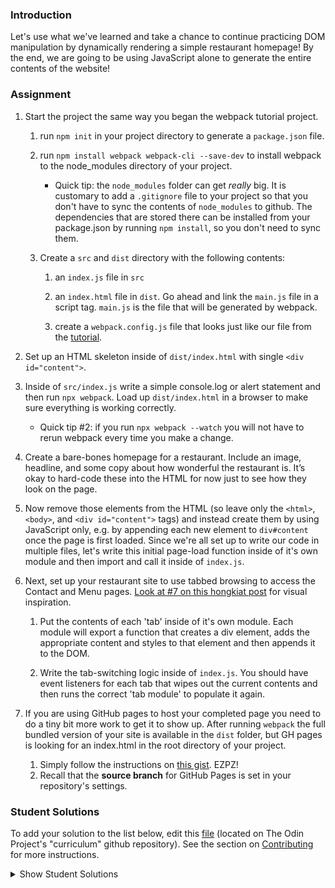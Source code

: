### Introduction
Let's use what we've learned and take a chance to continue practicing DOM manipulation by dynamically rendering a simple restaurant homepage! By the end, we are going to be using JavaScript alone to generate the entire contents of the website!

### Assignment

<div class="lesson-content__panel" markdown="1">

1. Start the project the same way you began the webpack tutorial project.
    1. run `npm init` in your project directory to generate a `package.json` file.
    
    1. run `npm install webpack webpack-cli --save-dev` to install webpack to the node_modules directory of your project.
   
        - Quick tip: the `node_modules` folder can get _really_ big. It is customary to   add a `.gitignore` file to your project so that you don't have to sync the contents of `node_modules` to github. The dependencies that are stored there can be installed from your package.json by running `npm install`, so you don't need to sync them.  
      
    1. Create a `src` and `dist` directory with the following contents:
        1. an `index.js` file in `src`
    
        1. an `index.html` file in `dist`. Go ahead and link the `main.js` file in a script tag. `main.js` is the file that will be generated by webpack.
      
        1. create a `webpack.config.js` file that looks just like our file from the [tutorial](https://webpack.js.org/guides/getting-started/#using-a-configuration).
   
1. Set up an HTML skeleton inside of `dist/index.html` with single `<div id="content">`.

1. Inside of `src/index.js` write a simple console.log or alert statement and then run `npx webpack`. Load up `dist/index.html` in a browser to make sure everything is working correctly.

    - Quick tip #2: if you run `npx webpack --watch` you will not have to rerun webpack every time you make a change.
   
1. Create a bare-bones homepage for a restaurant. Include an image, headline, and some copy about how wonderful the restaurant is. It’s okay to hard-code these into the HTML for now just to see how they look on the page.


1. Now remove those elements from the HTML (so leave only the `<html>`, `<body>`, and `<div id="content">` tags) and instead create them by using JavaScript only, e.g. by appending each new element to `div#content` once the page is first loaded. Since we're all set up to write our code in multiple files, let's write this initial page-load function inside of it's own module and then import and call it inside of `index.js`.

1. Next, set up your restaurant site to use tabbed browsing to access the Contact and Menu pages. [Look at #7 on this hongkiat post](http://www.hongkiat.com/blog/50-nice-clean-css-tab-based-navigation-scripts/) for visual inspiration.

    1. Put the contents of each 'tab' inside of it's own module. Each module will export a function that creates a div element, adds the appropriate content and styles to that element and then appends it to the DOM.
   
    1. Write the tab-switching logic inside of `index.js`. You should have event listeners for each tab that wipes out the current contents and then runs the correct 'tab module' to populate it again.
   
1. If you are using GitHub pages to host your completed page you need to do a tiny bit more work to get it to show up. After running `webpack` the full bundled version of your site is available in the `dist` folder, but GH pages is looking for an index.html in the root directory of your project.

    1. Simply follow the instructions on [this gist](https://gist.github.com/cobyism/4730490). EZPZ!
    1. Recall that the __source branch__ for GitHub Pages is set in your repository's settings.
</div>

### Student Solutions
To add your solution to the list below, edit this [file](https://github.com/TheOdinProject/curriculum/blob/master/javascript/organizing-js/restaurant-project.md) (located on The Odin Project's "curriculum" github repository). See the section on [Contributing](http://github.com/TheOdinProject/curriculum/blob/master/contributing.md) for more instructions.

<details markdown="block">
  <summary> Show Student Solutions </summary>

- Add your solution below this line!
- [dkhole's Solution](https://github.com/dkhole/Restaurant) - [View in Browser](https://dkhole.github.io/Restaurant/)
- [Daegudude's Solution](https://github.com/DaeguDude/TOP-restaurant) - [View in Browser](https://daegudude.github.io/TOP-restaurant/)
- [Daniel Solomon's Solution](https://github.com/danisolo91/restaurant-page) - [View in Browser](https://danisolo91.github.io/restaurant-page/)
- [Sasoun's Solution](https://github.com/SasounTorossian/Restaurant-Page) - [View in Browser](https://sasountorossian.github.io/Restaurant-Page/)
- [marslavish's Solution](https://github.com/marslavish/restaurant-page) - [View in Browser](https://marslavish.github.io/restaurant-page/)
- [Phillip's Solution](https://github.com/PhillipUg/restaurant-page) - [View in Browser](https://phillipug.github.io/restaurant-page/)
- [j-coen's Solution](https://github.com/J-coen/odin-restaurant) - [View in Browser](https://j-coen.github.io/odin-restaurant/)
- [hd505495's Solution](https://github.com/hd505495/restaurant-page) - [View in Browser](https://hd505495.github.io/restaurant-page/)
- [Christopher Amanor's Solution](https://github.com/krys2fa/restaurant-home-page) - [View in Browser](https://krys2fa.github.io/restaurant-home-page/)
- [Lucas-Bide's Solution](https://github.com/Lucas-Bide/odin-restaurant) - [View in Browser](https://lucas-bide.github.io/odin-restaurant/#)
- [Clumsyknight's Solution](https://github.com/Clumsynite/js-restaurant-page) - [View in Browser](https://clumsynite.github.io/js-restaurant-page/)
- [Dovi Maj's Solution](https://github.com/DoviMaj/restaurant) - [View in Browser](https://dovimaj.github.io/restaurant/)
- [Spha's Solution](https://github.com/Spha88/project_three_restaurant_page) - [View in Browser](http://eatilicious.netslate.co.za/)
- [justonhart's Solution](https://github.com/justonhart/RestaurantPage) - [View in Browser](https://justonh.art/RestaurantPage/)
- [LucasNativo's Solution](https://github.com/lucasnativo/project_restaurant) - [View in Browser](https://lucasnativo.github.io/project_restaurant/)
- [Dean Oh's Solution](https://github.com/JuicyMelon/Harby-Restaurant) - [View in Browser](https://juicymelon.github.io/Harby-Restaurant/)
- [stefank-29's Solution](https://github.com/stefank-29/Restaurant-Site) - [View in Browser](https://stefank-29.github.io/Restaurant-Site/)
- [miknick's Solution](https://github.com/miknick/Restaurant-Page) - [View in Browser](https://miknick.github.io/Restaurant-Page/index.html)
- [2598Nitz's Solution](https://github.com/2598Nitz/restaurant-page) - [View in Browser](https://2598nitz.github.io/restaurant-page/)
- [Bertil Tandayamo's Solution](https://github.com/bertil291utn/restaurant-page) - [View in Browser](https://bertil291utn.github.io/restaurant-page/#)
- [afzaman's Solution](https://github.com/afzaman/restaurant) - [View in Browser](https://afzaman.github.io/restaurant/)
- [Abdel Pérez's Solution](https://github.com/abdelp/restaurant-page-js)
- [Hippo's solution](https://ahippowhoprograms.github.io/restaurantJS/dist/#home_content) - [View in Browser](https://ahippowhoprograms.github.io/restaurantJS/dist/#home_content)
- [fillingthemoon's Solution](https://github.com/fillingthemoon/restaurant-page) - [View in Browser](https://fillingthemoon.github.io/restaurant-page/)
- [ray0h's Solution](https://github.com/ray0h/RestaurantPage) - [View in Browser](https://ray0h.github.io/RestaurantPage)
- [Stéphane's Solution](https://github.com/stephanewillems/restaurantpage) - [View in Browser](https://stephanewillems.github.io/restaurantpage/)
- [talastree's Solution](https://github.com/talastree/TOP-restaurant) - [View in Browser](https://htmlpreview.github.io/?https://github.com/talastree/TOP-restaurant/blob/master/dist/index.html)
- [benjamin-gambling's Solution](https://github.com/benjamin-gambling/restaurant) - [View in Browser](https://benjamin-gambling.github.io/restaurant/)
- [fviccia's Solution](https://github.com/fviccia/restaurant-page) - [View in Browser](https://fviccia-restaurant-page.netlify.app/)
- [Rizwans's Solution](https://github.com/xRizwan/restaurant/) - [View in Browser](https://xrizwan.github.io/restaurant/)
- [notstoe's Solution](https://github.com/notstoe/restaurant-page) - [View in Browser](https://notstoe.github.io/restaurant-page/)
- [faishalirwn's Solution](https://github.com/faishalirwn/restaurant-page) - [View in Browser](https://faishalirwn.github.io/restaurant-page/)
- [hridaykedia's Solution](https://github.com/hridaykedia/Restaurant) - [View in Browser](https://hridaykedia.github.io/Restaurant/)
- [vonhoro's Solution](https://github.com/vonhoro/Restaurant) - [View in Browser](https://vonhoro.github.io/Restaurant/)
- [s92xiong's Solution](https://github.com/s92xiong/restaurant-page) - [View in Browser](https://s92xiong.github.io/restaurant-page/)
- [pklepa's Solution](https://github.com/pklepa/small-restaurant) - [View in Browser](https://pklepa.github.io/small-restaurant/)
- [Tomodi98's Solution](https://github.com/Tomodi98/restaurant-page) - [View in Browser](https://tomodi98.github.io/restaurant-page/)
- [Jared Solution](https://github.com/jaredaritter/restaurant-homepage) - [View in Browser](https://jaredaritter.github.io/restaurant-homepage/)
- [Salvador Villalon Solution](https://github.com/salvillalon45/theOdinProject-RestaurantPage)
- [Omar Mansour Solution](https://github.com/zamanstrosity-cell/restaurant-page) - [View in Browser](https://zamanstrosity-cell.github.io/restaurant-page/)
- [RobisonWebDev Solution](https://github.com/robisonwebdev/Restaurant-Page) - [View in Browser](http://davidrulonrobison.com/Restaurant-Page/)
- [Osechi3's Solution](https://github.com/osechi3/restaurant-page) - [View in Browser](https://osechi3.github.io/restaurant-page/)
- [Jaswant Rathod's Solution](https://github.com/zarc1411/RestaurantPage) - [View in Browser](https://zarc1411.github.io/RestaurantPage/)
- [Ideopunk's Solution](https://github.com/Ideopunk/restaurant) - [View in Browser](https://ideopunk.github.io/restaurant/)
- [Andreaiaia's Solution](https://github.com/andreaiaia/restaurantPage) - [View in Browser](https://andreaiaia.github.io/restaurantPage/)
- [Kevin's Solution](https://github.com/Kevin-Satti-Projects/Projects/tree/master/Restaurant) - [View in Browser](https://kevin-satti-projects.github.io/Projects/Restaurant/dist/)
- [Paul's Solution](https://github.com/ppayne12/beadshop/) - [View in Browser](https://ppayne12.github.io/beadshop/)
- [Platyphyllum's Solution](https://github.com/marboleda/restaurant) - [View in Browser](https://marboleda.github.io/restaurant/)
- [Alex Cole's Solution](https://github.com/AlexJ-Cole/RestaurantPage) - [View in Browser](https://alexj-cole.github.io/RestaurantPage/)
- [narek's solution](https://github.com/narekokr/restaurant) - [View in Browser](https://narekokr.github.io/restaurant)
- [Andres Ruiz's Solution](https://github.com/Andrsrz/restaurant-page) - [View in Browser](https://andrsrz.github.io/restaurant-page/)
- [HeliumAce's Solution](https://github.com/HeliumAce/resto-page-modules) - [View in Browser](https://heliumace.github.io/resto-page-modules/)
- [Andrija Jelenkovic's Solution](https://github.com/Amdrija/restaurantPage) - [View in Browser](https://amdrija.github.io/restaurantPage/)
- [guyroberts21's Solution](https://github.com/guyroberts21/Restaurant-Page) - [View in Browser](https://guyroberts21.github.io/Restaurant-Page/)
- [Chun's Solution](https://github.com/ashchunfai/restaurant-page) - [View in Browser](https://ashchunfai.github.io/restaurant-page/)
- [LenaChestnut's Solution](https://github.com/LenaChestnut/restaurant_page) - [View in Browser](https://lenachestnut.github.io/restaurant_page/)
- [Diane998's Solution](https://github.com/Diane998/restaurant-page) - [View in Browser](https://diane998.github.io/restaurant-page/)
- [Austin's Solution](https://github.com/cudworth/restaurant-page) - [View in Browser](https://cudworth.github.io/restaurant-page/dist/index)
- [Lucio's Solution](https://github.com/JCarlosLucio/restaurant-page) - [View in Browser](https://jcarloslucio.github.io/restaurant-page/)
- [MarcoDSilva's Solution](https://github.com/MarcoDSilva/Restaurant_Page) - [View in Browser](https://marcodsilva.github.io/Restaurant_Page/dist/)
- [Carl D'Oleo-Lundgren's Solution](https://github.com/carldoleolundgren/restaurant-page) - [View in Browser](https://carldoleolundgren.github.io/restaurant-page/)
- [hu-ng's Solution](https://github.com/hu-ng/simple-restaurant) - [View in Browser](https://hu-ng.github.io/simple-restaurant/)
- [Walmart-cashier's Solution](https://github.com/Walmart-cashier/restaurant-page) - [View in Browser](https://walmart-cashier.github.io/restaurant-page/)
- [rlaake's Solution](https://rlaake.github.io/Restaurant-Page/)
- [Zayeer's Solution](https://github.com/Zayeer/restaurant-page) - [View in Browser](https://zayeer.github.io/restaurant-page/#)
- [TunzTunzTunz's Solution](https://github.com/tunztunztunz/restaraunt-exercise) - [View in Browser](https://tunztunztunz.github.io/restaraunt-exercise/)
- [AJMcDee's Solution](github.com/AJMcDee/restaurantExample) - [View in Browser](https://ajmcdee.github.io/restaurantExample/)
- [Lexolf's Solution](https://github.com/lexolf/restaurant-page) - [View in Browser](https://lexolf.github.io/restaurant-page/)
- [Andrea's Solution](https://github.com/fioriandrea/restaurant) - [View in Browser](https://fioriandrea.github.io/restaurant/)
- [Arf65's Solution](https://github.com/arf65/restaurant-homepage) - [View in Browser](https://arf65.github.io/restaurant-homepage/)
- [Denis Oluka's Solution](https://github.com/OlukaDenis/restaurant-page) - [View in Browser](https://dennys.netlify.app/)
- [Sherman's Solution](https://github.com/shermansjliu/project-restaurant-page) - [View in Browser](https://shermansjliu.github.io/project-restaurant-page/)
- [jdonahhue135's Solution](https://github.com/jdonahue135/restaurant-page) - [View in Browser](https://jdonahue135.github.io/restaurant-page/)
- [jc's Solution](https://github.com/avazkhan2808/project-restaurant) - [View in Browser](https://avazkhan2808.github.io/project-restaurant/)
- [Nick Haras' Solution](https://github.com/macnick/restaurant-page) - [View in Browser](https://macnick.github.io/Restaurant-Page/)
- [Muhymenul Haque's Solution](https://github.com/muhymenulhaque/restaurant-page) - [View in Browser](https://muhymenulhaque.github.io/restaurant-page/)
- [Joe's Solution](https://github.com/JosephPBallantyne/odinRestaurant) - [View in Browser](https://josephpballantyne.github.io/odinRestaurant/)
- [Edd Sansome's Solution](https://github.com/casualc0der/restaurant-project/) - [View in Browser](https://casualc0der.github.io/restaurant-project/)
- [eapenzacharias's Solution](https://github.com/Lenn-e/restaurant-page) - [View in Browser](https://lenn-e.github.io/restaurant-page/)
- [eapenzacharias's Solution](https://github.com/eapenzacharias/Restaurant-Theme) - [View in Browser](https://eapenzacharias.github.io/Restaurant-Theme/index.html)
- [Odunsi Joseph's Solution](https://github.com/dhatguy/restaurant-page) - [View in Browser](https://dhatguy.github.io/restaurant-page/)
- [clavierbulb-green's Solution](https://github.com/clavierbulb-green/Bulb-s-Restaurant-Page) - [View in Browser](https://clavierbulb-green.github.io/Bulb-s-Restaurant-Page/)
- [Langarus' Solution](https://github.com/langarus/restaurant_webpage_with_JS) - [View in Browser](https://langarus.github.io/restaurant_webpage_with_JS/)
- [Muhammad Ahmad's Solution](https://github.com/thisisMAhmad/restaurant-homepage) - [View in Browser](https://thisismahmad.github.io/restaurant-homepage/)
- [Katarzyna Kaswen-Wilk's solution](https://github.com/kikupiku/restaurant-page) - [View in Browser](https://kikupiku.github.io/restaurant-page/)
- [Padraig O'Rúis's solution](https://github.com/anarchomushroom/js-restaurant) - [View in Browser](https://anarchomushroom.github.io/js-restaurant/)
- [Joshysmart's Solution](https://github.com/joshysmart/restaurant-page) - [View in Browser](https://joshysmart.github.io/restaurant-page/)
- [JoeDravarol's and nearmint's Solution](https://github.com/nearmint/restaurant) - [View in Browser](https://nearmint.github.io/restaurant/)
- [chickenwing123's Solution](https://github.com/chickenwings123/Webpack-Restaurant) - [View in Browser](https://chickenwings123.github.io/Webpack-Restaurant/)
- [Kris Tobiasson's 3D Solution](https://github.com/highpockets/restaurant.git) - [View in Browser](https://highpockets.github.io/restaurant/)
- [tracy2811's Solution](https://github.com/tracy2811/restaurant-page) - [View in Browser](https://tracy2811.github.io/restaurant-page/)
- [Simon's Solution](https://github.com/Sim-frpt/restaurant-page) - [View in Browser](https://sim-frpt.github.io/restaurant-page/)
- [James's Solution](https://github.com/ericksen-github/restaurant_page) - [View in Browser](https://ericksen-github.github.io/restaurant_page/)
- [jfr's Solution](https://github.com/jfrcom/restaurant-page) - [View in Browser](https://jfrcom.github.io/restaurant-page/index.html)
- [Zakariye Yusuf's Solution](https://github.com/ZYusuf10/restrauntPage) - [View in Browser](https://zyusuf10.github.io/restrauntPage/)
- [Kevin Vuong's Solution](https://github.com/fffear/restaurant-page-project-js) - [View in Browser](https://fffear.github.io/restaurant-page-project-js/)
- [Hassanbhb's Solution](https://github.com/Hassanbhb/Vegi) - [View in Browser](https://hassanbhb.github.io/Vegi/)
- [Braxton's Solution](https://github.com/braxtonlemmon/restaurant-page) - [View in Browser](https://braxtonlemmon.github.io/restaurant-page/)
- [Julio's Solution](https://github.com/julio22b/restaurant-page) - [View in Browser](https://julio22b.github.io/restaurant-page/)
- [Esteban's Solution](https://github.com/estebanmoroy/restaurant-page) - [View in Browser](https://estebanmoroy.github.io/restaurant-page)
- [Luky's Solution](https://github.com/lcyne/restaurant-page) - [View in Browser](https://lcyne.github.io/restaurant-page)
- [Igorashs's Solution](https://github.com/igorashs/restaurant-page) - [View in Browser](https://igorashs.github.io/restaurant-page/)
- [Jacavena's Solution](https://github.com/Jacavena/restaurant-page) - [View in Browser](https://jacavena.github.io/restaurant-page/)
- [Etheon's Solution](https://github.com/Etheonor/TOP-Restaurant-page) - [View in Browser](https://etheonor.github.io/TOP-Restaurant-page/)
- [bollinca's Solution](https://github.com/bollinca/restaurant-page) - [View in Browser](https://bollinca.github.io/restaurant-page/)
- [Vedat's Solution](https://github.com/mvedataydin/restaurant-page) - [View in Browser](https://mvedataydin.github.io/restaurant-page/)
- [Eljoey's Solution](https://github.com/eljoey/Restaurant-Page) - [View in Browser](https://eljoey.github.io/Restaurant-Page/)
- [Solodov's solution](https://github.com/solodov-dev/restaurant) - [View in Browser](https://solodov-dev.github.io/restaurant/)
- [Bojo's solution](https://github.com/BojoZahariev/restaurant_page) - [View in Browser](https://bojozahariev.github.io/restaurant_page/)
- [Henry Kirya's solution](https://github.com/harrika/restaurant) - [View in Browser](https://harrika.github.io/restaurant/)
- [Ben's solution](https://github.com/Koshoo/Restaurant-page) - [View in Browser](https://koshoo.github.io/Restaurant-page/)
- [Djo1e's solution](https://github.com/Djo1e/restaurant) - [View in Browser](https://djo1e.github.io/restaurant/)
- [John Kripp's Solution](https://github.com/JohnKripp/Restaurant-Page) - [View in Browser](https://johnkripp.github.io/Restaurant-Page/)
- [Simon Tharby's solution](https://github.com/jinjagit/restaurant) - [View in browser](https://jinjagit.github.io/restaurant/)
- [ARaut9's solution](https://github.com/ARaut9/restaurant_page) - [View in Browser](https://araut9.github.io/restaurant_page/)
- [Jason McKee's solution](https://github.com/jttmckee/odin-restaurant) - [View in Browser](https://jttmckee.github.io/odin-restaurant/)
- [Ricala's solution](https://github.com/Ricala/restaurant-page) - [View in Browser](https://ricala.github.io/restaurant-page/)
- [Aggy's solution](https://github.com/atarsa/odin-restaurant) - [View in Browser](https://atarsa.github.io/odin-restaurant/)
- [Hammad Ahmed's solution](https://github.com/shammadahmed/restaurant-page) - [View in Browser](https://shammadahmed.github.io/restaurant-page)
- [Nate Dimock's solution](https://github.com/Flakari/js-restaurant) - [View in Browser](https://flakari.github.io/js-restaurant/)
- [Roman Alenskiy's solution](https://github.com/romalenskiy/restaurant-page) - [Live preview](https://romalenskiy.github.io/restaurant-page/)
- [Max Garber's solution](https://github.com/bubblebooy/Odin-Javascript/tree/master/Restaurant) - [View in Browser](https://bubblebooy.github.io/Odin-Javascript/Restaurant/dist/index.html)
- [Qin's solution](https://github.com/hyathynth/restaurant-page) - [View in Browser](https://hyathynth.github.io/restaurant-page/)
- [Javier Machin's solution](https://github.com/Javier-Machin/js-restaurant) - [View in Browser](https://javier-machin.github.io/js-restaurant/)
- [nmac's solution](https://github.com/nmacawile/js-restaurant) - [Preview](https://htmlpreview.github.io/?https://github.com/nmacawile/js-restaurant/blob/master/dist/index.html)
- [Johan Morin's Solution](https://github.com/MorrisMalone/restaurant-page) - [View In Browser](https://morrismalone.github.io/restaurant-page/)
- [brxck's solution](https://github.com/brxck/odin-restaurant) - [View in Browser](http://brockmcelroy.com/odin-restaurant/)
- [Andrew's solution](https://github.com/andrewr224/Lamuella) - [View in Browser](https://andrewr224.github.io/Lamuella)
- [theghall's solution](https://github.com/theghall/odin-restaurant) - [View in Browser](https://theghall.github.io/odin-restaurant/)
- [Jonathan Yiv's solution](https://github.com/JonathanYiv/restaurant-page) - [View in Browser](https://jonathanyiv.github.io/restaurant-page/)
- [mindovermiles262's Solution](https://github.com/mindovermiles262/luigisv2) - [View in Browser](https://mindovermiles262.github.io/luigisv2/)
- [Rob Hitt's solution](https://github.com/robhitt/restaurant-menu-node-webpack) - [View in browser](https://robhitt.github.io/restaurant-menu-node-webpack)
- [Jmooree30's solution](https://github.com/jmooree30/restaurant) - [View in browser](https://jmooree30.github.io/restaurant/)
- [codyloyd's solution](https://github.com/codyloyd/odin-restaurant) - [View in browser](http://codyloyd.com/odin-restaurant/)
- [rpalo's solution](https://github.com/rpalo/odin-restaurant) - [View in browser](https://assertnotmagic.com/odin-restaurant/)
- [Katineto's solution](https://github.com/Katineto/restaurant-page) - [View in browser](https://katineto.github.io/restaurant-page/)
- [Punnadittr's solution](https://github.com/punnadittr/restaurant_page) - [View in browser](https://punnadittr.github.io/restaurant_page/)
- [AlexFuro's Solution](https://github.com/alexfuro/odin_restaurant) - [View in Browser](https://alexfuro-restaurant.netlify.com/)
- [Kyouyatamax's solution](https://github.com/kyouyatamax/restaurantpageJS) - [View in browser](https://kyouyatamax.github.io/restaurantpageJS/)
- [Francisco Carlos's solution](https://github.com/fcarlosdev/restaurant-page) - [View in browser](https://fcarlosdev.github.io/restaurant-page/)
- [aznafro's solution](https://github.com/aznafro/restaurant) - [View in browser](https://aznafro.github.io/restaurant/)
- [Areeba's solution](https://github.com/AREEBAISHTIAQ/Restaurant-page) - [View in browser](https://areebaishtiaq.github.io/Restaurant-page/)
- [Valentino Valenti's solution](https://github.com/1ba1/restaurant-page) - [View in browser](https://1ba1.github.io/restaurant-page/)
- [Ubaid Manzoor Wani](https://github.com/Ubaid-Manzoor/Restaurant-Page) - [View in Browser](https://ubaid-manzoor.github.io/Restaurant-Page/)
- [Antonio Marcos's solution](https://github.com/AMarcosCastelo/restaurante_page) - [View in Browser](https://amarcoscastelo.github.io/restaurante_page/)
- [JamCry's solution](https://github.com/jamcry/odin-restaurant-page) - [View in Browser](https://jamcry.github.io/odin-restaurant-page/)
- [Gene Mecija's solution](https://github.com/genemecija/Restaurant) - [View in Browser](https://genemecija.github.io/Restaurant/)
- [Ryan Floyd's solution](https://github.com/MrRyanFloyd/restaurant) - [View in Browser](https://mrryanfloyd.github.io/restaurant/)
- [Harry Coburn's solution](https://github.com/mattibun/odin-restaurant)
- [Martink-rsa's solution](https://github.com/martink-rsa/restaurant-page) - [View in Browser](https://martink-rsa.github.io/restaurant-page/)
- [JoshAubrey's solution](https://github.com/JoshAubrey/restaurant-page) - [View in Browser](https://joshaubrey.github.io/restaurant-page/)
- [Aron's solution](https://github.com/aronfischer/Restaurant-page) - [View in Browser](https://aronfischer.github.io/Restaurant-page/)
- [Brendaneus' Solution](https://theodinprojects.live/courses/javascript/projects/restaurant-page)
- [Emil Dimitrov's Solution](https://github.com/edmtrv/game-page) - [View in Browser](https://edmtrv.github.io/game-page/)
- [Edehe's Solution](https://github.com/edehlol/restaurant) - [View in Browser](https://edehlol.github.io/restaurant/)
- [AlexGioff's Solution](https://github.com/AlexGioffDev/Restaurant) - [View in Browser](https://alexgioffdev.github.io/Restaurant/)
- [Supasus's Solution](https://github.com/supasus/js-restaurant-page) - [View in Browser](https://supasus.github.io/js-restaurant-page/)
- [kylazath's Solution](https://github.com/kylazath/webpack-test) - [View in Browser](https://kylazath.github.io/webpack-test/index.html)
- [mmboyce's Solution](https://github.com/mmboyce/restaurant-page) - [View in Browser](https://mmboyce.github.io/restaurant-page/)
- [Hamohuh's Solution](https://github.com/hamohuh/Restaurant) - [View in Browser](https://hamohuh.github.io/Restaurant/)
- [0xtaf's Solution](https://github.com/0xtaf/restaurant) - [View in Browser](https://0xtaf.github.io/restaurant/)
- [tomstrat's Solution](https://github.com/tomstrat/restaurant) - [View in Browser](https://tomstrat.github.io/restaurant/)
- [DamnedLag's Solution](https://github.com/Damnedlag/Project_restaurant) - [View in Browser](https://damnedlag.github.io/Project_restaurant/)
- [ricardo-gonzalez-villegas' Solution](https://github.com/ricardo-gonzalez-villegas/restaurant-page/) - [View in Browser](https://ricardo-gonzalez-villegas.github.io/restaurant-page/)
- [BunnyTheLifeguard's Solution](https://github.com/BunnyTheLifeguard/restaurant-page) - [View in Browser](https://bunnythelifeguard.github.io/restaurant-page/)
- [Y02WK's Solution](https://github.com/Y02WK/cafe_toki) - [View in Browser](https://y02wk.github.io/cafe_toki/)
- [r-hathcock's Solution](https://github.com/r-hathcock/restaurant-page)
- [Rey van den Berg's Solution](https://github.com/Rey810/restaurant-page) - [View in Browser](https://rey810.github.io/restaurant-page)
- [barrysweeney's Solution](https://github.com/barrysweeney/restaurant-site) - [View in Browser](https://barrysweeney.github.io/restaurant-site/)
- [ranmaru22's Solution](https://github.com/ranmaru22/the_odin_project/tree/master/restaurant) - [View in Browser](https://ranmaru22.github.io/the_odin_project/restaurant/dist/)
- [crongle's Solution](https://github.com/crongle/) - [View in Browser](https://crongle.github.io/restaurant/)
- [Tim Kelly's Solution](https://github.com/timkellytk/project-restaurant-page) - [View in Browser](https://timkellytk.github.io/project-restaurant-page/)
- [thecodediver's Solution](https://github.com/thecodediver/restaurant_page) - [View in Browser](https://thecodediver.github.io/restaurant_page/)
- [m-rejdych's Solution](https://github.com/m-rejdych/Restaurant-Page) - [View in Browser](https://m-rejdych.github.io/Restaurant-Page/)
- [alicee88's Solution](https://github.com/alicee88/odin-restaurant) - [View in Browser](https://alicee88.github.io/odin-restaurant/)
- [Ozan Sozuoz's Solution](https://github.com/ozansozuozgit/restaurant-page/settings) - [View in Browser](https://ozansozuozgit.github.io/restaurant-page/)
- [Matyd's Solution](https://github.com/MatyD356/restaurant-page/tree/master) - [View in Browser](https://matyd356.github.io/restaurant-page/)
- [Tristan Ross's Solution](https://github.com/TristanRoss/restaurant-page) - [View in Browser](https://tristanross.github.io/restaurant-page/)
- [FortyPercentTitanium's Solution](https://github.com/fortypercenttitanium/restaurantpage) - [View in Browser](https://fortypercenttitanium.github.io/restaurantpage/)
- [BlessedOneKobo's Solution](https://github.com/BlessedOneKobo/restaurant-page/) - [View in Browser](https://blessedonekobo.github.io/restaurant-page/)
- [jcai's Solution](https://github.com/jcai8649/restaurant_page/tree/master) - [View in Browser](https://jcai8649.github.io/restaurant_page/)
- [adilahmad321's Solution](https://github.com/adilahmad321/Restaurant-Page) - [View in Browser](https://adilahmad321.github.io/Restaurant-Page/)
- [Kmt5422's Solution](https://github.com/kmt5422/restaurant-page) - [View in Browser](https://kmt5422.github.io/restaurant-page/)
- [dyskgo's Solution](https://github.com/dyskgo/restaurant) - [View in Browser](https://dyskgo.github.io/restaurant/)
- [themetar's Solution](https://github.com/themetar/restaurant-page-top) - [View in Browser](https://themetar.github.io/restaurant-page-top/)
- [Vitaly Osipov's Solution](https://github.com/vi7ali/the-tavern) - [View in Browser](https://vi7ali.github.io/the-tavern/)
- [DurandalOne's Solution](https://github.com/DurandalOne/restaurant) - [View in Browser](https://durandalone.github.io/restaurant/)
- [hamparmin's Solution](https://github.com/hamparmin/restaurant_page) - [View in Browser](https://hamparmin.github.io/restaurant_page/)
- [flsoller's Solution](https://github.com/flsoller/restaurant-page) - [View in Browser](https://flsoller.github.io/restaurant-page/)
- [Chandra's Solution](https://github.com/CodeSurfer3022/Restaurant-page) - [View in Browser](https://codesurfer3022.github.io/Restaurant-page/)
- [alxmkh's Solution](https://github.com/alxmkh/restaurant) - [View in Browser](https://alxmkh.github.io/restaurant/)
- [Nijepa's Solution](https://github.com/nijepa/restaurant-page) - [View in Browser](https://nijepa.github.io/restaurant-page/)
- [lonewolf045's Solution](https://github.com/lonewolf045/restaurant-page) - [View in Browser](https://lonewolf045.github.io/restaurant-page/)
- [liampc's Solution](https://github.com/liampc/Restaurant-Page) - [View in Browser](https://liampc.github.io/Restaurant-Page/)
- [Martin Echenique's Solution](https://github.com/MartinEchenique/restaurant-page) - [View in Browser](https://martinechenique.github.io/restaurant-page/)
- [Danyl Matviyenko’s Solution](https://github.com/DanylMatviyenko/TheOdinProject-RestaurantPage-) - [View in Browser](https://danylmatviyenko.github.io/TheOdinProject-RestaurantPage-/)
- [victor orlunda's Solution](https://github.com/dev-opus/restuarant-page) - [View in Browser](https://dev-opus.github.io/restuarant-page/)
- [Jamesredux's Solution](https://github.com/Jamesredux/restaurant) - [View in Browser](https://jamesredux.github.io/restaurant/)
- [Sandy's Solution](https://github.com/kuosandys/restaurant-page) - [View in Browser](https://kuosandys.github.io/restaurant-page/)
- [PlayingOnGitHub's Solution](https://github.com/PlayingOnGitHub/Restaurant) - [View in Browser](https://playingongithub.github.io/Restaurant/)
- [constantinginga's Solution](https://github.com/constantinginga/restaurant-page) - [View in Browser](https://constantinginga.github.io/restaurant-page/)
- [Timework's Solution](https://github.com/Timework/restaurant) - [View in Browser](https://timework.github.io/restaurant/)
- [joankii's Solution](https://github.com/joan-kii/restaurant-page) - [View in Browser](https://joan-kii.github.io/restaurant-page/)
- [sacchan9's Solution](https://github.com/sacchan9/restaurant-page) - [View in Browser](https://sacchan9.github.io/restaurant-page/)
</details>
